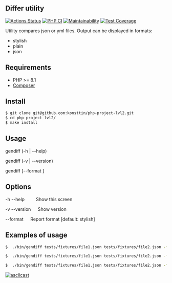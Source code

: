 ## Differ utility

[![Actions Status](https://github.com/konsttin/php-project-lvl2/workflows/hexlet-check/badge.svg)](https://github.com/konsttin/php-project-lvl2/actions)
[![PHP CI](https://github.com/konsttin/php-project-lvl2/actions/workflows/workflow.yml/badge.svg)](https://github.com/konsttin/php-project-lvl2/actions/workflows/workflow.yml)
[![Maintainability](https://api.codeclimate.com/v1/badges/d39302772ccba220f546/maintainability)](https://codeclimate.com/github/konsttin/php-project-lvl2/maintainability)
[![Test Coverage](https://api.codeclimate.com/v1/badges/d39302772ccba220f546/test_coverage)](https://codeclimate.com/github/konsttin/php-project-lvl2/test_coverage)


Utility compares json or yml files. Output can be displayed in formats:
- stylish
- plain
- json

## Requirements
* PHP >= 8.1
* [Composer](https://getcomposer.org/)

## Install
```sh
$ git clone git@github.com:konsttin/php-project-lvl2.git
$ cd php-project-lvl2/
$ make install
```

## Usage
gendiff (-h | --help)

gendiff (-v | --version)

gendiff [--format <fmt>] <firstFile> <secondFile>

## Options
-h --help &emsp;&emsp; Show this screen

-v --version &emsp; Show version

--format <fmt> &emsp; Report format [default: stylish]

## Examples of usage
```sh
$  ./bin/gendiff tests/fixtures/file1.json tests/fixtures/file2.json -f stylish

$  ./bin/gendiff tests/fixtures/file1.json tests/fixtures/file2.json -f plain

$  ./bin/gendiff tests/fixtures/file1.json tests/fixtures/file2.json -f json
```
[![asciicast](https://asciinema.org/a/7f16TH0WqIlSA7a5zcI40xc37.svg)](https://asciinema.org/a/7f16TH0WqIlSA7a5zcI40xc37)
